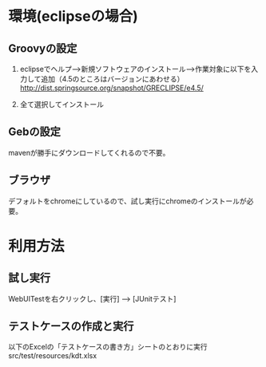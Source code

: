 # 環境(eclipseの場合)
## Groovyの設定

1. eclipseでヘルプ-->新規ソフトウェアのインストール-->作業対象に以下を入力して追加（4.5のところはバージョンにあわせる）
http://dist.springsource.org/snapshot/GRECLIPSE/e4.5/

2. 全て選択してインストール

## Gebの設定
mavenが勝手にダウンロードしてくれるので不要。

## ブラウザ
デフォルトをchromeにしているので、試し実行にchromeのインストールが必要。

# 利用方法

## 試し実行
WebUITestを右クリックし、[実行] --> [JUnitテスト]

## テストケースの作成と実行
以下のExcelの「テストケースの書き方」シートのとおりに実行 src/test/resources/kdt.xlsx
